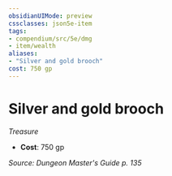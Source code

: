 ```yaml
---
obsidianUIMode: preview
cssclasses: json5e-item
tags:
- compendium/src/5e/dmg
- item/wealth
aliases: 
- "Silver and gold brooch"
cost: 750 gp
---
```

# Silver and gold brooch
*Treasure*  

- **Cost**: 750 gp

*Source: Dungeon Master's Guide p. 135*